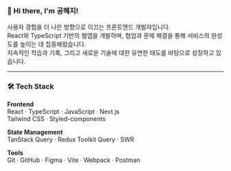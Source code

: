 ### 👋 Hi there, I'm 공혜지!

사용자 경험을 더 나은 방향으로 이끄는 프론트엔드 개발자입니다.  
React와 TypeScript 기반의 웹앱을 개발하며, 협업과 문제 해결을 통해 서비스의 완성도를 높이는 데 집중해왔습니다.  
지속적인 학습과 기록, 그리고 새로운 기술에 대한 유연한 태도를 바탕으로 성장하고 있습니다.

---

### 🛠️ Tech Stack

**Frontend**  
React · TypeScript · JavaScript · Next.js  
Tailwind CSS · Styled-components  

**State Management**  
TanStack Query · Redux Toolkit Query · SWR

**Tools**  
Git · GitHub · Figma · Vite · Webpack · Postman  
